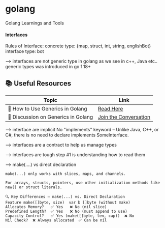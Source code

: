 # golang
Golang Learnings and Tools
#### Interfaces
Rules of Interface: 
concrete type: {map, struct, int, string, englishBot}
interface type: bot

--> interfaces are not generic type in golang as we see in c++, Java etc..
generic types was introduced in go 1.18+
## 📚 Useful Resources  

| Topic | Link |
|-------|------|
| 📝 How to Use Generics in Golang | [Read Here](https://medium.com/@samix.ys/how-to-use-generics-in-a-structs-and-interfaces-in-golang-69bd8dcbeb2d) |
| 💬 Discussion on Generics in Golang | [Join the Conversation](https://forum.golangbridge.org/t/trying-to-understand-generics-with-use-of-structs-and-interfaces/30611) |


--> interface are implicit
No "implements" keyword – Unlike Java, C++, or C#, there is no need to declare implements SomeInterface.

--> interfaces are a contract to help us manage types

--> interfaces are tough step #1 is understanding how to read them

--> make(....) vs direct declaration

```
make(...) only works with slices, maps, and channels.
```

```
For arrays, structs, pointers, use other initialization methods like new() or struct literals.
```

```
🔍 Key Differences – make(...) vs. Direct Declaration
Feature	make([]byte, size)	var b []byte (without make)
Allocates Memory?	✅ Yes	❌ No (nil slice)
Predefined Length?	✅ Yes	❌ No (must append to use)
Capacity Control?	✅ Yes (make([]byte, len, cap))	❌ No
Nil Check?	❌ Always allocated	✅ Can be nil
```








